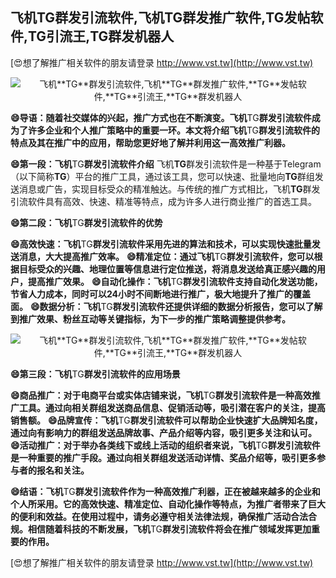 ## **飞机**TG**群发引流软件,飞机**TG**群发推广软件,**TG**发帖软件,**TG**引流王,**TG**群发机器人**

[😍想了解推广相关软件的朋友请登录 http://www.vst.tw](http://www.vst.tw)

 <center><img src="https://vst.tw/MP4/tuiguang/png/2.png" alt="飞机**TG**群发引流软件,飞机**TG**群发推广软件,**TG**发帖软件,**TG**引流王,**TG**群发机器人"></center>

**😄导语：随着社交媒体的兴起，推广方式也在不断演变。飞机**TG**群发引流软件成为了许多企业和个人推广策略中的重要一环。本文将介绍飞机**TG**群发引流软件的特点及其在推广中的应用，帮助您更好地了解并利用这一高效推广利器。**

**😄第一段：飞机**TG**群发引流软件介绍**
飞机**TG**群发引流软件是一种基于Telegram（以下简称**TG**）平台的推广工具，通过该工具，您可以快速、批量地向**TG**群组发送消息或广告，实现目标受众的精准触达。与传统的推广方式相比，飞机**TG**群发引流软件具有高效、快速、精准等特点，成为许多人进行商业推广的首选工具。

**😄第二段：飞机**TG**群发引流软件的优势**

**😄高效快速：飞机**TG**群发引流软件采用先进的算法和技术，可以实现快速批量发送消息，大大提高推广效率。**
**😄精准定位：通过飞机**TG**群发引流软件，您可以根据目标受众的兴趣、地理位置等信息进行定位推送，将消息发送给真正感兴趣的用户，提高推广效果。**
**😄自动化操作：飞机**TG**群发引流软件支持自动化发送功能，节省人力成本，同时可以24小时不间断地进行推广，极大地提升了推广的覆盖面。**
**😄数据分析：飞机**TG**群发引流软件还提供详细的数据分析报告，您可以了解到推广效果、粉丝互动等关键指标，为下一步的推广策略调整提供参考。**

 <center><img src="https://vst.tw/MP4/tuiguang/png/4.png" alt="飞机**TG**群发引流软件,飞机**TG**群发推广软件,**TG**发帖软件,**TG**引流王,**TG**群发机器人"></center>

**😄第三段：飞机**TG**群发引流软件的应用场景**

**😄商品推广：对于电商平台或实体店铺来说，飞机**TG**群发引流软件是一种高效推广工具。通过向相关群组发送商品信息、促销活动等，吸引潜在客户的关注，提高销售额。**
**😄品牌宣传：飞机**TG**群发引流软件可以帮助企业快速扩大品牌知名度，通过向有影响力的群组发送品牌故事、产品介绍等内容，吸引更多关注和认可。**
**😄活动推广：对于举办各类线下或线上活动的组织者来说，飞机**TG**群发引流软件是一种重要的推广手段。通过向相关群组发送活动详情、奖品介绍等，吸引更多参与者的报名和关注。**

**😄结语：飞机**TG**群发引流软件作为一种高效推广利器，正在被越来越多的企业和个人所采用。它的高效快速、精准定位、自动化操作等特点，为推广者带来了巨大的便利和效益。在使用过程中，请务必遵守相关法律法规，确保推广活动合法合规。相信随着科技的不断发展，飞机**TG**群发引流软件将会在推广领域发挥更加重要的作用。**

[😍想了解推广相关软件的朋友请登录 http://www.vst.tw](http://www.vst.tw)



